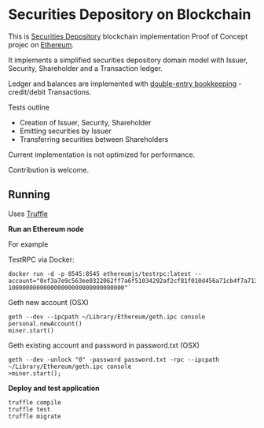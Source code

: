# Securities Depository on Blockchain
This is [Securities Depository](https://en.wikipedia.org/wiki/Central_securities_depository)
blockchain implementation Proof of Concept projec on [Ethereum](https://www.ethereum.org).

It implements a simplified securities depository domain model with
Issuer, Security, Shareholder and a Transaction ledger.

Ledger and balances are implemented with [double-entry bookkeeping](https://en.wikipedia.org/wiki/Double-entry_bookkeeping_system) - credit/debit Transactions.

Tests outline
* Creation of Issuer, Security, Shareholder
* Emitting securities by Issuer
* Transferring securities between Shareholders

Current implementation is not optimized for performance.

Contribution is welcome.

## Running

Uses [Truffle](http://truffleframework.com/)

**Run an Ethereum node**

For example

TestRPC via Docker:
```
docker run -d -p 8545:8545 ethereumjs/testrpc:latest --account="0xf3a7e9c563ee0322062ff7a6f51034292af2cf81f010d456a71cb4f7a7134499, 100000000000000000000000000000000"`
```

Geth new account (OSX)
```
geth --dev --ipcpath ~/Library/Ethereum/geth.ipc console
personal.newAccount()
miner.start()
```

Geth existing account and password in password.txt  (OSX)

```
geth --dev -unlock "0" -password password.txt -rpc --ipcpath ~/Library/Ethereum/geth.ipc console
>miner.start();
``` 

**Deploy and test application**
```
truffle compile
truffle test
truffle migrate
```
